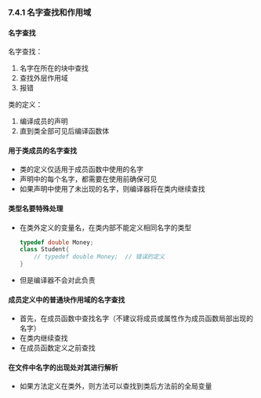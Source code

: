 ### 7.4.1 名字查找和作用域

#### 名字查找

名字查找：

1. 名字在所在的块中查找
2. 查找外层作用域
3. 报错

类的定义：

1. 编译成员的声明
2. 直到类全部可见后编译函数体

#### 用于类成员的名字查找

* 类的定义仅适用于成员函数中使用的名字
* 声明中的每个名字，都需要在使用前确保可见
* 如果声明中使用了未出现的名字，则编译器将在类内继续查找

#### 类型名要特殊处理

* 在类外定义的变量名，在类内部不能定义相同名字的类型

  ```C++
  typedef double Money;
  class Student{
      // typedef double Money;	// 错误的定义
  }
  ```

* 但是编译器不会对此负责

#### 成员定义中的普通块作用域的名字查找

* 首先，在成员函数中查找名字（不建议将成员或属性作为成员函数局部出现的名字）
* 在类内继续查找
* 在成员函数定义之前查找

#### 在文件中名字的出现处对其进行解析

* 如果方法定义在类外，则方法可以查找到类后方法前的全局变量

